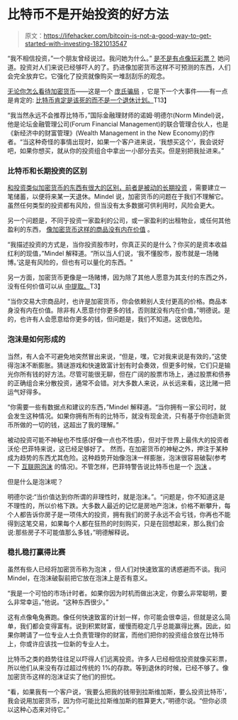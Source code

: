 # 比特币不是开始投资的好方法

> 原文：<https://lifehacker.com/bitcoin-is-not-a-good-way-to-get-started-with-investing-1821013547>

“我不相信投资，”一个朋友曾经说过。我问她为什么。” [是不是有点像玩彩票？](https://twocents.lifehacker.com/psa-investing-your-money-is-not-the-same-as-gambling-1677649583) 她问道。投资对人们来说已经够吓人的了。扔进像加密货币这样不可预测的东西，人们会完全放弃它。它强化了投资就像购买一堆刮刮乐的观念。



[无论你怎么看待加密货币](https://lifehacker.com/what-you-should-know-about-cryptocurrency-1797516688)——这是一个 [庞氏骗局](https://thenextweb.com/hardfork/2017/12/01/bitconnect-ponzi-ethereum-litecoin/?utm_source=social&utm_medium=feed&utm_campaign=profeed) ，它是下一个大事件——有一点是肯定的: [比特币肯定是该死的而不是一个退休计划。](https://splinternews.com/hey-idiots-youre-gonna-lose-all-your-money-on-bitcoin-1820805131)T13】

“我当然永远不会推荐比特币，”国际金融理财师的诺姆·明德尔(Norm Mindel)说，他是论坛金融管理公司(Forum Financial Management)的联合管理合伙人，也是《新经济中的财富管理》(Wealth Management in the New Economy)的作者。“当这种奇怪的事情出现时，如果一个客户进来说，‘我想买这个’，我会说好吧，如果你想买，就从你的投资组合中拿出一小部分去买。但是别把我扯进来。”

### 比特币和长期投资的区别

[和投资类似加密货币的东西有很大的区别，前者是被动的长期投资](https://lifehacker.com/how-to-build-an-easy-beginner-set-and-forget-investm-1686878594) ，需要建立一笔储蓄，以便将来某一天退休。Mindel 说，加密货币的问题在于我们不理解它。虽然任何类型的投资都有风险，但当没有太多数据可供利用时，风险会更大。

另一个问题是，不同于投资一家盈利的公司，或一家盈利的出租物业，或任何其他盈利的东西， [像加密货币这样的商品没有内在价值](https://lifehacker.com/ask-lifehacker-should-i-invest-in-precious-metals-1554113824) 。

“我描述投资的方式是，当你投资股市时，你真正买的是什么？你买的是资本收益红利的现值，”Mindel 解释道。“所以当人们说，‘我不懂股市，股市就是一场赌博。’这是有风险的，但也有可以量化的东西。"

另一方面，加密货币更像是一场赌博，因为除了其他人愿意为其支付的东西之外，没有任何价值可以从 [中提取。](https://lifehacker.com/ask-lifehacker-should-i-invest-in-precious-metals-1554113824)T3】

“当你交易大宗商品时，也许是加密货币，你会依赖别人支付更高的价格。商品本身没有内在价值。除非有人愿意付你更多的钱，否则就没有内在价值，”明德说。是的，也许有人会愿意给你更多的钱，但问题是，我们不知道。这很危险。

### 泡沫是如何形成的

当然，有人会不可避免地突然冒出来说，“但是，嘿，它对我来说是有效的，”这使得泡沫不断膨胀。猜谜游戏和快速致富计划有时会奏效，但更多时候，它们只是输光你所有钱的好方法。尽管可能很无聊，但在广阔的股票市场上，通过股票和债券的正确组合来分散投资，通常不会错。对大多数人来说，从长远来看，这比赌一把运气好得多。

“你需要一些有数据点和建议的东西，”Mindel 解释道。“当你拥有一家公司时，就会发生这种情况。如果你拥有所有的比特币，就没有现金流，只有基于你创造新货币所做的一切的钱，这超出了我的理解。”

被动投资可能不神秘也不性感(好像一点也不性感)，但对于世界上最伟大的投资者沃伦·巴菲特来说，这已经足够好了。 然而，在加密货币的神秘之外，押注于某种成为趋势的东西尤其危险。这种趋势开始像泡沫一样膨胀，泡沫很容易破裂(参考一下 [互联网泡沫](https://www.investopedia.com/terms/d/dotcom-bubble.asp) 的情况)。不管怎样，巴菲特警告说比特币也是一个 [泡沫](https://www.coindesk.com/real-bubble-billionaire-warren-buffett-doubles-bitcoin-doubt/) 。

但是什么是泡沫呢？

明德尔说:“当价值达到你所谓的非理性时，就是泡沫。”。“问题是，你不知道这是不理性的，所以价格下跌。大多数人最近的记忆是房地产泡沫，价格不断攀升，每个人都告诉你房子是一项伟大的投资，拥有我们的房子永远不会亏钱，你再也不能得到这笔交易，如果每个人都在狂热的时刻购买，只是在回想起来，那么我们会说:那些房子不可能值那么多钱，”明德解释说。

### 稳扎稳打赢得比赛

虽然有些人已经将加密货币称为泡沫 ，但人们对快速致富的诱惑避而不谈。我问 Mindel，在泡沫破裂前把它放在泡沫上是否有意义。

“我是一个可怕的市场计时者。如果你因为时机而做出决定，你要么非常聪明，要么非常幸运，”他说。“这种东西很少。”

这有点像龟兔赛跑。像任何快速致富的计划一样，你可能会很幸运，但就是这么简单，我们都会变得富有。说到积累财富，缓慢而稳定几乎总能赢得比赛。因此，如果你聘请了一位专业人士负责管理你的财富，而他们把你的投资组合放在比特币上，你或许应该找一位新的专业人士。

比特币之类的趋势往往足以吓得人们远离投资。许多人已经相信投资就像买彩票，所以他们从来没有存过超过传统的 1%的存款。等到退休的时候，已经不够了。像加密货币这样的泡沫证实了他们的担忧。

“看，如果我有一个客户说，‘我要么把我的钱带到拉斯维加斯，要么投资比特币’，我会说用加密货币，因为你可能比拉斯维加斯的胜算更大，”明德尔说。“但你必须以这种心态来对待它。”